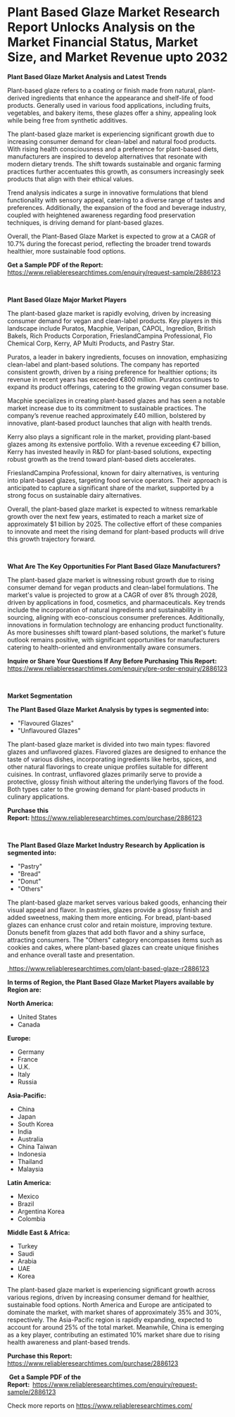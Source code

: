 <p><h1>Plant Based Glaze Market Research Report Unlocks Analysis on the Market Financial Status, Market Size, and Market Revenue upto 2032</h1></p><p><strong>Plant Based Glaze Market Analysis and Latest Trends</strong></p>
<p><p>Plant-based glaze refers to a coating or finish made from natural, plant-derived ingredients that enhance the appearance and shelf-life of food products. Generally used in various food applications, including fruits, vegetables, and bakery items, these glazes offer a shiny, appealing look while being free from synthetic additives.</p><p>The plant-based glaze market is experiencing significant growth due to increasing consumer demand for clean-label and natural food products. With rising health consciousness and a preference for plant-based diets, manufacturers are inspired to develop alternatives that resonate with modern dietary trends. The shift towards sustainable and organic farming practices further accentuates this growth, as consumers increasingly seek products that align with their ethical values.</p><p>Trend analysis indicates a surge in innovative formulations that blend functionality with sensory appeal, catering to a diverse range of tastes and preferences. Additionally, the expansion of the food and beverage industry, coupled with heightened awareness regarding food preservation techniques, is driving demand for plant-based glazes.</p><p>Overall, the Plant-Based Glaze Market is expected to grow at a CAGR of 10.7% during the forecast period, reflecting the broader trend towards healthier, more sustainable food options.</p></p>
<p><strong>Get a Sample PDF of the Report:&nbsp;</strong> <a href="https://www.reliableresearchtimes.com/enquiry/request-sample/2886123?utm_campaign=2733&utm_medium=2&utm_source=Github&utm_content=ia&utm_term=13032025&utm_id=plant-based-glaze">https://www.reliableresearchtimes.com/enquiry/request-sample/2886123</a></p>
<p>&nbsp;</p>
<p><strong>Plant Based Glaze Major Market Players</strong></p>
<p><p>The plant-based glaze market is rapidly evolving, driven by increasing consumer demand for vegan and clean-label products. Key players in this landscape include Puratos, Macphie, Veripan, CAPOL, Ingredion, British Bakels, Rich Products Corporation, FrieslandCampina Professional, Flo Chemical Corp, Kerry, AP Multi Products, and Pastry Star. </p><p>Puratos, a leader in bakery ingredients, focuses on innovation, emphasizing clean-label and plant-based solutions. The company has reported consistent growth, driven by a rising preference for healthier options; its revenue in recent years has exceeded €800 million. Puratos continues to expand its product offerings, catering to the growing vegan consumer base.</p><p>Macphie specializes in creating plant-based glazes and has seen a notable market increase due to its commitment to sustainable practices. The company’s revenue reached approximately £40 million, bolstered by innovative, plant-based product launches that align with health trends.</p><p>Kerry also plays a significant role in the market, providing plant-based glazes among its extensive portfolio. With a revenue exceeding €7 billion, Kerry has invested heavily in R&D for plant-based solutions, expecting robust growth as the trend toward plant-based diets accelerates.</p><p>FrieslandCampina Professional, known for dairy alternatives, is venturing into plant-based glazes, targeting food service operators. Their approach is anticipated to capture a significant share of the market, supported by a strong focus on sustainable dairy alternatives.</p><p>Overall, the plant-based glaze market is expected to witness remarkable growth over the next few years, estimated to reach a market size of approximately $1 billion by 2025. The collective effort of these companies to innovate and meet the rising demand for plant-based products will drive this growth trajectory forward.</p></p>
<p>&nbsp;</p>
<p><strong>What Are The Key Opportunities For Plant Based Glaze Manufacturers?</strong></p>
<p><p>The plant-based glaze market is witnessing robust growth due to rising consumer demand for vegan products and clean-label formulations. The market's value is projected to grow at a CAGR of over 8% through 2028, driven by applications in food, cosmetics, and pharmaceuticals. Key trends include the incorporation of natural ingredients and sustainability in sourcing, aligning with eco-conscious consumer preferences. Additionally, innovations in formulation technology are enhancing product functionality. As more businesses shift toward plant-based solutions, the market's future outlook remains positive, with significant opportunities for manufacturers catering to health-oriented and environmentally aware consumers.</p></p>
<p><strong>Inquire or Share Your Questions If Any Before Purchasing This Report:</strong> <a href="https://www.reliableresearchtimes.com/enquiry/pre-order-enquiry/2886123?utm_campaign=2733&utm_medium=2&utm_source=Github&utm_content=ia&utm_term=13032025&utm_id=plant-based-glaze">https://www.reliableresearchtimes.com/enquiry/pre-order-enquiry/2886123</a></p>
<p>&nbsp;</p>
<p><strong>Market Segmentation</strong></p>
<p><strong>The Plant Based Glaze Market Analysis by types is segmented into:</strong></p>
<p><ul><li>"Flavoured Glazes"</li><li>"Unflavoured Glazes"</li></ul></p>
<p><p>The plant-based glaze market is divided into two main types: flavored glazes and unflavored glazes. Flavored glazes are designed to enhance the taste of various dishes, incorporating ingredients like herbs, spices, and other natural flavorings to create unique profiles suitable for different cuisines. In contrast, unflavored glazes primarily serve to provide a protective, glossy finish without altering the underlying flavors of the food. Both types cater to the growing demand for plant-based products in culinary applications.</p></p>
<p><strong>Purchase this Report:&nbsp;</strong><a href="https://www.reliableresearchtimes.com/purchase/2886123?utm_campaign=2733&utm_medium=2&utm_source=Github&utm_content=ia&utm_term=13032025&utm_id=plant-based-glaze">https://www.reliableresearchtimes.com/purchase/2886123</a></p>
<p>&nbsp;</p>
<p><strong>The Plant Based Glaze Market Industry Research by Application is segmented into:</strong></p>
<p><ul><li>"Pastry"</li><li>"Bread"</li><li>"Donut"</li><li>"Others"</li></ul></p>
<p><p>The plant-based glaze market serves various baked goods, enhancing their visual appeal and flavor. In pastries, glazes provide a glossy finish and added sweetness, making them more enticing. For bread, plant-based glazes can enhance crust color and retain moisture, improving texture. Donuts benefit from glazes that add both flavor and a shiny surface, attracting consumers. The "Others" category encompasses items such as cookies and cakes, where plant-based glazes can create unique finishes and enhance overall taste and presentation.</p></p>
<p><a href="https://www.reliableresearchtimes.com/plant-based-glaze-r2886123?utm_campaign=2733&utm_medium=2&utm_source=Github&utm_content=ia&utm_term=13032025&utm_id=plant-based-glaze">&nbsp;https://www.reliableresearchtimes.com/plant-based-glaze-r2886123</a></p>
<p><strong>In terms of Region, the Plant Based Glaze Market Players available by Region are:</strong></p>
<p>
    <p> <strong> North America: </strong>
        <ul>
            <li>United States</li>
            <li>Canada</li>
        </ul>
        </p> 
    <p> <strong> Europe: </strong>
        <ul>
            <li>Germany</li>
            <li>France</li>
            <li>U.K.</li>
            <li>Italy</li>
            <li>Russia</li>
        </ul>
        </p> 
    <p> <strong> Asia-Pacific: </strong>
        <ul>
            <li>China</li>
            <li>Japan</li>
            <li>South Korea</li>
            <li>India</li>
            <li>Australia</li>
            <li>China Taiwan</li>
            <li>Indonesia</li>
            <li>Thailand</li>
            <li>Malaysia</li>
        </ul>
        </p> 
    <p> <strong> Latin America: </strong>
        <ul>
            <li>Mexico</li>
            <li>Brazil</li>
            <li>Argentina Korea</li>
            <li>Colombia</li>
        </ul>
        </p> 
    <p> <strong> Middle East & Africa: </strong>
        <ul>
            <li>Turkey</li>
            <li>Saudi</li>
            <li>Arabia</li>
            <li>UAE</li>
            <li>Korea</li>
        </ul>
    </p>
    </p>
<p><p>The plant-based glaze market is experiencing significant growth across various regions, driven by increasing consumer demand for healthier, sustainable food options. North America and Europe are anticipated to dominate the market, with market shares of approximately 35% and 30%, respectively. The Asia-Pacific region is rapidly expanding, expected to account for around 25% of the total market. Meanwhile, China is emerging as a key player, contributing an estimated 10% market share due to rising health awareness and plant-based trends.</p></p>
<p><strong>Purchase this Report: </strong><a href="https://www.reliableresearchtimes.com/purchase/2886123?utm_campaign=2733&utm_medium=2&utm_source=Github&utm_content=ia&utm_term=13032025&utm_id=plant-based-glaze">https://www.reliableresearchtimes.com/purchase/2886123</a></p>
<p>&nbsp;<strong>Get a Sample PDF of the Report:&nbsp;&nbsp;</strong><a href="https://www.reliableresearchtimes.com/enquiry/request-sample/2886123?utm_campaign=2733&utm_medium=2&utm_source=Github&utm_content=ia&utm_term=13032025&utm_id=plant-based-glaze">https://www.reliableresearchtimes.com/enquiry/request-sample/2886123</a></p>
<p><strong></strong></p>
<p>Check more reports on <a href="https://www.reliableresearchtimes.com/?utm_campaign=2733&utm_medium=2&utm_source=Github&utm_content=ia&utm_term=13032025&utm_id=plant-based-glaze">https://www.reliableresearchtimes.com/</a></p>